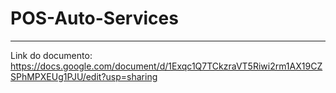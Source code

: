 # POS-Auto-Services


----------
Link do documento: https://docs.google.com/document/d/1Exqc1Q7TCkzraVT5Riwi2rm1AX19CZSPhMPXEUg1PJU/edit?usp=sharing